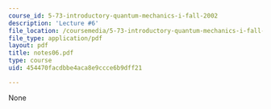 ```yaml
---
course_id: 5-73-introductory-quantum-mechanics-i-fall-2002
description: 'Lecture #6'
file_location: /coursemedia/5-73-introductory-quantum-mechanics-i-fall-2002/454470facdbbe4aca8e9ccce6b9dff21_notes06.pdf
file_type: application/pdf
layout: pdf
title: notes06.pdf
type: course
uid: 454470facdbbe4aca8e9ccce6b9dff21

---
```

None